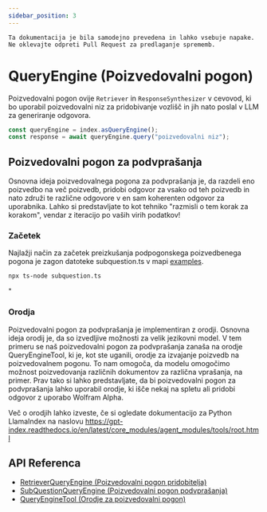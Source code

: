 ```yaml
---
sidebar_position: 3
---
```


`Ta dokumentacija je bila samodejno prevedena in lahko vsebuje napake. Ne oklevajte odpreti Pull Request za predlaganje sprememb.`

# QueryEngine (Poizvedovalni pogon)

Poizvedovalni pogon ovije `Retriever` in `ResponseSynthesizer` v cevovod, ki bo uporabil poizvedovalni niz za pridobivanje vozlišč in jih nato poslal v LLM za generiranje odgovora.

```typescript
const queryEngine = index.asQueryEngine();
const response = await queryEngine.query("poizvedovalni niz");
```

## Poizvedovalni pogon za podvprašanja

Osnovna ideja poizvedovalnega pogona za podvprašanja je, da razdeli eno poizvedbo na več poizvedb, pridobi odgovor za vsako od teh poizvedb in nato združi te različne odgovore v en sam koherenten odgovor za uporabnika. Lahko si predstavljate to kot tehniko "razmisli o tem korak za korakom", vendar z iteracijo po vaših virih podatkov!

### Začetek

Najlažji način za začetek preizkušanja podpogonskega poizvedbenega pogona je zagon datoteke subquestion.ts v mapi [examples](https://github.com/run-llama/LlamaIndexTS/blob/main/examples/subquestion.ts).

```bash
npx ts-node subquestion.ts
```

"

### Orodja

Poizvedovalni pogon za podvprašanja je implementiran z orodji. Osnovna ideja orodij je, da so izvedljive možnosti za velik jezikovni model. V tem primeru se naš poizvedovalni pogon za podvprašanja zanaša na orodje QueryEngineTool, ki je, kot ste uganili, orodje za izvajanje poizvedb na poizvedovalnem pogonu. To nam omogoča, da modelu omogočimo možnost poizvedovanja različnih dokumentov za različna vprašanja, na primer. Prav tako si lahko predstavljate, da bi poizvedovalni pogon za podvprašanja lahko uporabil orodje, ki išče nekaj na spletu ali pridobi odgovor z uporabo Wolfram Alpha.

Več o orodjih lahko izveste, če si ogledate dokumentacijo za Python LlamaIndex na naslovu https://gpt-index.readthedocs.io/en/latest/core_modules/agent_modules/tools/root.html

## API Referenca

- [RetrieverQueryEngine (Poizvedovalni pogon pridobitelja)](../../api/classes/RetrieverQueryEngine.md)
- [SubQuestionQueryEngine (Poizvedovalni pogon podvprašanja)](../../api/classes/SubQuestionQueryEngine.md)
- [QueryEngineTool (Orodje za poizvedovalni pogon)](../../api/interfaces/QueryEngineTool.md)
